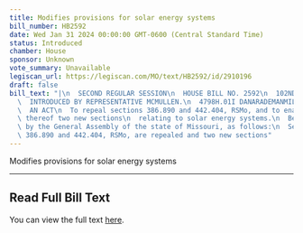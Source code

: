 ```yaml
---
title: Modifies provisions for solar energy systems
bill_number: HB2592
date: Wed Jan 31 2024 00:00:00 GMT-0600 (Central Standard Time)
status: Introduced
chamber: House
sponsor: Unknown
vote_summary: Unavailable
legiscan_url: https://legiscan.com/MO/text/HB2592/id/2910196
draft: false
bill_text: "|\n  SECOND REGULAR SESSION\n  HOUSE BILL NO. 2592\n  102ND GENERAL ASSEMBLY\n\
  \  INTRODUCED BY REPRESENTATIVE MCMULLEN.\n  4798H.01I DANARADEMANMILLER,ChiefClerk\n\
  \  AN ACT\n  To repeal sections 386.890 and 442.404, RSMo, and to enact in lieu\
  \ thereof two new sections\n  relating to solar energy systems.\n  Be it enacted\
  \ by the General Assembly of the state of Missouri, as follows:\n  Section A. Sections\
  \ 386.890 and 442.404, RSMo, are repealed and two new sections"
---
```

Modifies provisions for solar energy systems

---

## Read Full Bill Text

You can view the full text [here](https://legiscan.com/MO/text/HB2592/id/2910196).
